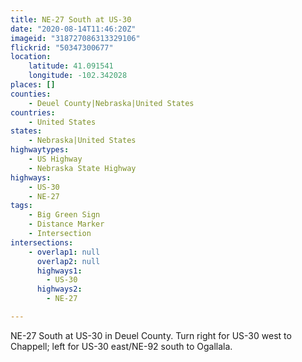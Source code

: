 ```yaml
---
title: NE-27 South at US-30
date: "2020-08-14T11:46:20Z"
imageid: "318727086313329106"
flickrid: "50347300677"
location:
    latitude: 41.091541
    longitude: -102.342028
places: []
counties:
    - Deuel County|Nebraska|United States
countries:
    - United States
states:
    - Nebraska|United States
highwaytypes:
    - US Highway
    - Nebraska State Highway
highways:
    - US-30
    - NE-27
tags:
    - Big Green Sign
    - Distance Marker
    - Intersection
intersections:
    - overlap1: null
      overlap2: null
      highways1:
        - US-30
      highways2:
        - NE-27

---
```

NE-27 South at US-30 in Deuel County.  Turn right for US-30 west to Chappell; left for US-30 east/NE-92 south to Ogallala.